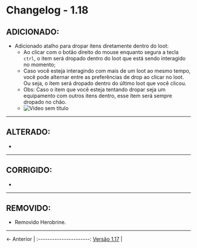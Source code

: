 # Changelog - 1.18

## **ADICIONADO**:
- Adicionado atalho para dropar itens diretamente dentro do loot:
  - Ao clicar com o botão direito do mouse enquanto segura a tecla `ctrl`, o item será dropado dentro do loot que está sendo interagido no momento;
  - Caso você esteja interagindo com mais de um loot ao mesmo tempo, você pode alternar entre as preferências de drop ao clicar no loot. Ou seja, o item será dropado dentro do último loot que você clicou. 
  - Obs: Caso o item que você esteja tentando dropar seja um equipamento com outros itens dentro, esse item será sempre dropado no chão.
  - ![Vídeo sem título](https://github.com/StoneAgeMTA/dayz-releases/assets/89032856/c19d714a-a646-4fb7-bc51-79dbb645e8b0)

---

## **ALTERADO**:
- 
---

## **CORRIGIDO**:
- 

---

## **REMOVIDO**:
- Removido Herobrine.

---

← Anterior             | 
:----------------------:
[Versão 1.17](https://stoneagemta.com/releases/dayz/1.17) |
